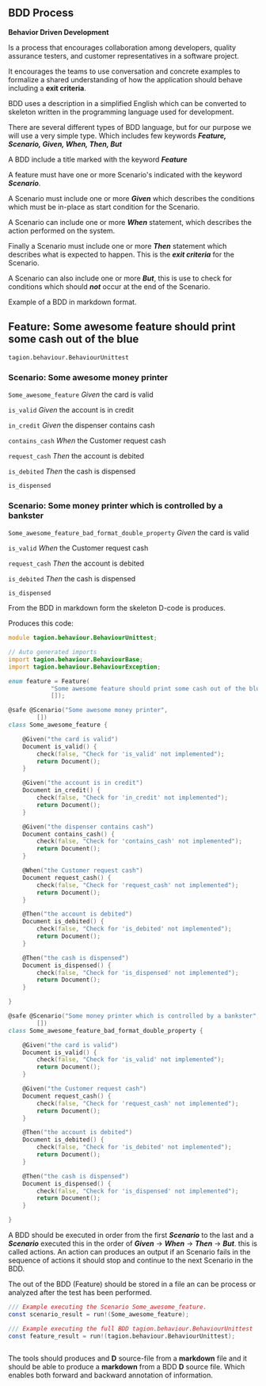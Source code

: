 ## BDD Process

**Behavior Driven Development** 

Is a process that encourages collaboration among developers, quality assurance testers, and customer representatives in a software project.

It encourages the teams to use conversation and concrete examples to formalize a shared understanding of how the application should behave including a **exit criteria**.

BDD uses a description in a simplified  English which can be converted to skeleton written in the programming language used for development. 

There are several different types of BDD language, but for our purpose we will use a very simple type. Which includes few keywords ***Feature, Scenario, Given, When, Then, But***

A BDD include a title marked with the keyword ***Feature***

A feature must have one or more Scenario's indicated with the keyword ***Scenario***.

A Scenario must include one or more ***Given*** which describes the conditions which must be in-place as start condition for the Scenario.

A Scenario can include one or more ***When*** statement, which describes the action performed on the system.

Finally a Scenario must include one or more ***Then*** statement which describes what is expected to happen. This is the ***exit criteria*** for the Scenario.

A Scenario can also include one or more ***But***, this is use to check for conditions which should ***not*** occur at the end of the Scenario.

 

 

Example of a BDD in markdown format.

## Feature: Some awesome feature should print some cash out of the blue

`tagion.behaviour.BehaviourUnittest`
### Scenario: Some awesome money printer

`Some_awesome_feature`
    *Given* the card is valid

`is_valid`
      *Given* the account is in credit

`in_credit`
      *Given* the dispenser contains cash

`contains_cash`
    *When* the Customer request cash

`request_cash`
    *Then* the account is debited

`is_debited`
      *Then* the cash is dispensed

`is_dispensed`

### Scenario: Some money printer which is controlled by a bankster

`Some_awesome_feature_bad_format_double_property`
    *Given* the card is valid

`is_valid`
    *When* the Customer request cash

`request_cash`
    *Then* the account is debited

`is_debited`
      *Then* the cash is dispensed

`is_dispensed`



From the BDD in markdown form the skeleton D-code is produces.



Produces this code:

```d
module tagion.behaviour.BehaviourUnittest;

// Auto generated imports
import tagion.behaviour.BehaviourBase;
import tagion.behaviour.BehaviourException;

enum feature = Feature(
            "Some awesome feature should print some cash out of the blue",
            []);

@safe @Scenario("Some awesome money printer",
        [])
class Some_awesome_feature {

    @Given("the card is valid")
    Document is_valid() {
        check(false, "Check for 'is_valid' not implemented");
        return Document();
    }

    @Given("the account is in credit")
    Document in_credit() {
        check(false, "Check for 'in_credit' not implemented");
        return Document();
    }

    @Given("the dispenser contains cash")
    Document contains_cash() {
        check(false, "Check for 'contains_cash' not implemented");
        return Document();
    }

    @When("the Customer request cash")
    Document request_cash() {
        check(false, "Check for 'request_cash' not implemented");
        return Document();
    }

    @Then("the account is debited")
    Document is_debited() {
        check(false, "Check for 'is_debited' not implemented");
        return Document();
    }

    @Then("the cash is dispensed")
    Document is_dispensed() {
        check(false, "Check for 'is_dispensed' not implemented");
        return Document();
    }

}

@safe @Scenario("Some money printer which is controlled by a bankster",
        [])
class Some_awesome_feature_bad_format_double_property {

    @Given("the card is valid")
    Document is_valid() {
        check(false, "Check for 'is_valid' not implemented");
        return Document();
    }

    @Given("the Customer request cash")
    Document request_cash() {
        check(false, "Check for 'request_cash' not implemented");
        return Document();
    }

    @Then("the account is debited")
    Document is_debited() {
        check(false, "Check for 'is_debited' not implemented");
        return Document();
    }

    @Then("the cash is dispensed")
    Document is_dispensed() {
        check(false, "Check for 'is_dispensed' not implemented");
        return Document();
    }

}

```



A BDD should be executed in order from the first ***Scenario*** to the last and a ***Scenario*** executed this in the order of ***Given*** -> ***When*** -> ***Then*** -> ***But***. this is called actions. An action can produces an output if an Scenario fails in the sequence of actions it should stop and continue to the next Scenario in the BDD.

The out of the BDD (Feature) should be stored in a file an can be process or analyzed after the test has been performed.

```d
/// Example executing the Scenario Some_awesome_feature.
const scenario_result = run!(Some_awesome_feature); 

/// Example executing the full BDD tagion.behaviour.BehaviourUnittest
const feature_result = run!(tagion.behaviour.BehaviourUnittest);
    
```



The tools should produces and **D** source-file from a **markdown** file and it should be able to produce a **markdown** from a BDD **D** source file. Which enables both forward and backward annotation of information.

